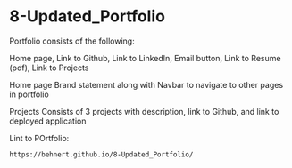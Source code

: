 # 8-Updated_Portfolio

Portfolio consists of the following:

Home page, Link to Github, Link to LinkedIn, Email button, Link to Resume (pdf), Link to Projects

Home page
    Brand statement along with Navbar to navigate to other pages in portfolio

Projects
    Consists of 3 projects with description, link to Github, and link to deployed application


Lint to POrtfolio:

    https://behnert.github.io/8-Updated_Portfolio/
    
    
    
